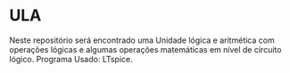 # ULA
Neste repositório será encontrado uma Unidade lógica e aritmética com operações lógicas e algumas operações matemáticas em nível de circuito lógico. Programa Usado: LTspice.
